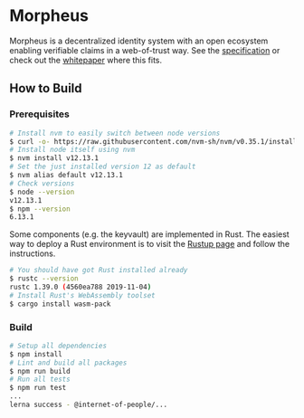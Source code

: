 # Morpheus

Morpheus is a decentralized identity system with an open ecosystem enabling verifiable claims in a
web-of-trust way. See the [specification](https://iop-stack.gitlab.iop-ventures.com/dids-and-claims/specification)
or check out the [whitepaper](https://iop.global/whitepaper/) where this fits.

## How to Build

### Prerequisites

```bash
# Install nvm to easily switch between node versions
$ curl -o- https://raw.githubusercontent.com/nvm-sh/nvm/v0.35.1/install.sh | bash
# Install node itself using nvm
$ nvm install v12.13.1
# Set the just installed version 12 as default
$ nvm alias default v12.13.1
# Check versions
$ node --version
v12.13.1
$ npm --version
6.13.1
```

Some components (e.g. the keyvault) are implemented in Rust.
The easiest way to deploy a Rust environment is to visit the
[Rustup page](https://rustup.rs/) and follow the instructions.

```bash
# You should have got Rust installed already
$ rustc --version
rustc 1.39.0 (4560ea788 2019-11-04)
# Install Rust's WebAssembly toolset 
$ cargo install wasm-pack
```


### Build

```bash
# Setup all dependencies
$ npm install
# Lint and build all packages
$ npm run build
# Run all tests
$ npm run test
...
lerna success - @internet-of-people/...
```
